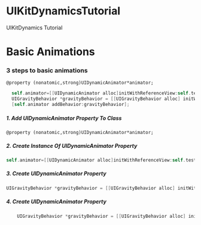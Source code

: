 UIKitDynamicsTutorial
=====================

UIKitDynamics Tutorial

# Basic Animations

### 3 steps to basic animations

`
@property (nonatomic,strong)UIDynamicAnimator*animator;
`

  ```objective-c
    self.animator=[[UIDynamicAnimator alloc]initWithReferenceView:self.testView];
    UIGravityBehavior *gravityBehavior = [[UIGravityBehavior alloc] initWithItems:@[self.testView]];
    [self.animator addBehavior:gravityBehavior];
```

##### 1. Add UIDynamicAnimator Property To Class
`
@property (nonatomic,strong)UIDynamicAnimator*animator;
`

##### 2. Create Instance Of UIDynamicAnimator Property
  ```objective-c
self.animator=[[UIDynamicAnimator alloc]initWithReferenceView:self.testView];
```
##### 3. Create UIDynamicAnimator Property
  ```objective-c
UIGravityBehavior *gravityBehavior = [[UIGravityBehavior alloc] initWithItems:@[WhatEverViewYouWant1,WhatEverViewYouWant2]];
```

##### 4. Create UIDynamicAnimator Property
```objective-c
    UIGravityBehavior *gravityBehavior = [[UIGravityBehavior alloc] initWithItems:@[self.testView]];
    
  ```

